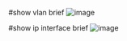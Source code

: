 #show vlan brief
![image](https://github.com/buusratekiin/GNS3_Switch/assets/88576734/a87b7a4a-f2c2-4b90-b11d-e23b57ca01b1)

#show ip interface brief
![image](https://github.com/buusratekiin/GNS3_Switch/assets/88576734/c10dd31b-b0a7-4d2b-aef0-a334afe531a0)
